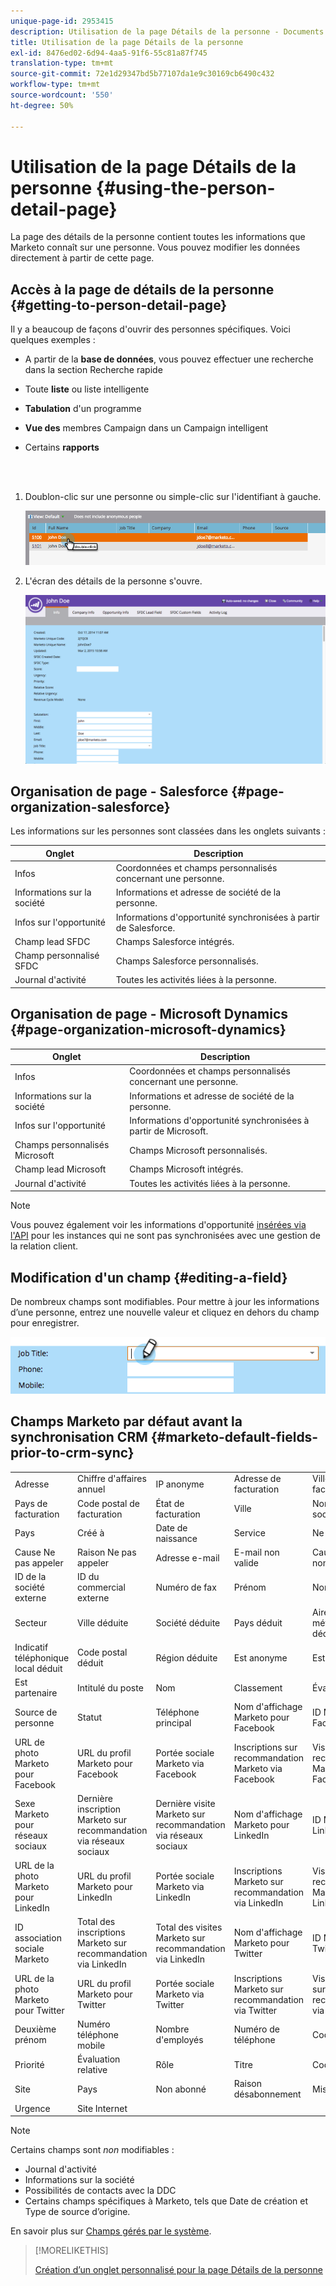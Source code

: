 ```yaml
---
unique-page-id: 2953415
description: Utilisation de la page Détails de la personne - Documents Marketo - Documentation du produit
title: Utilisation de la page Détails de la personne
exl-id: 8476ed02-6d94-4aa5-91f6-55c81a87f745
translation-type: tm+mt
source-git-commit: 72e1d29347bd5b77107da1e9c30169cb6490c432
workflow-type: tm+mt
source-wordcount: '550'
ht-degree: 50%

---
```


# Utilisation de la page Détails de la personne {#using-the-person-detail-page}

La page des détails de la personne contient toutes les informations que Marketo connaît sur une personne. Vous pouvez modifier les données directement à partir de cette page.

## Accès à la page de détails de la personne {#getting-to-person-detail-page}

Il y a beaucoup de façons d&#39;ouvrir des personnes spécifiques. Voici quelques exemples :

* A partir de la **base de données**, vous pouvez effectuer une recherche dans la section Recherche rapide
* Toute **liste** ou liste intelligente
* **Tabulation** d&#39;un programme
* **Vue des** membres Campaign dans un Campaign intelligent
* Certains **rapports**

   <br> 

1. Doublon-clic sur une personne ou simple-clic sur l&#39;identifiant à gauche.

   ![](assets/one-1.png)

1. L&#39;écran des détails de la personne s&#39;ouvre.

   ![](assets/two-5.png)

## Organisation de page - Salesforce {#page-organization-salesforce}

Les informations sur les personnes sont classées dans les onglets suivants :

| Onglet  | Description |
|---|---|
| Infos | Coordonnées et champs personnalisés concernant une personne. |
| Informations sur la société | Informations et adresse de société de la personne. |
| Infos sur l&#39;opportunité | Informations d&#39;opportunité synchronisées à partir de Salesforce. |
| Champ lead SFDC | Champs Salesforce intégrés. |
| Champ personnalisé SFDC | Champs Salesforce personnalisés. |
| Journal d&#39;activité | Toutes les activités liées à la personne. |

## Organisation de page - Microsoft Dynamics {#page-organization-microsoft-dynamics}

| Onglet  | Description |
|---|---|
| Infos | Coordonnées et champs personnalisés concernant une personne. |
| Informations sur la société | Informations et adresse de société de la personne. |
| Infos sur l&#39;opportunité | Informations d&#39;opportunité synchronisées à partir de Microsoft. |
| Champs personnalisés Microsoft | Champs Microsoft personnalisés. |
| Champ lead Microsoft | Champs Microsoft intégrés. |
| Journal d&#39;activité | Toutes les activités liées à la personne. |

>[!NOTE]
>
>Vous pouvez également voir les informations d&#39;opportunité [insérées via l&#39;API](http://developers.marketo.com/rest-api/lead-database/opportunities/) pour les instances qui ne sont pas synchronisées avec une gestion de la relation client.

## Modification d&#39;un champ {#editing-a-field}

De nombreux champs sont modifiables. Pour mettre à jour les informations d’une personne, entrez une nouvelle valeur et cliquez en dehors du champ pour enregistrer.

![](assets/image2015-2-27-11-3a14-3a2.png)

## Champs Marketo par défaut avant la synchronisation CRM {#marketo-default-fields-prior-to-crm-sync}

|  |  |  |  |  |
|---|---|---|---|---|
| Adresse | Chiffre d&#39;affaires annuel | IP anonyme | Adresse de facturation | Ville de facturation |
| Pays de facturation | Code postal de facturation | État de facturation | Ville | Nom de la société |
| Pays | Créé à | Date de naissance | Service | Ne pas appeler |
| Cause Ne pas appeler | Raison Ne pas appeler | Adresse e-mail | E-mail non valide | Cause e-mail non valide |
| ID de la société externe | ID du commercial externe | Numéro de fax | Prénom | Nom complet |
| Secteur | Ville déduite | Société déduite | Pays déduit | Aire métropolitaine déduite |
| Indicatif téléphonique local déduit | Code postal déduit | Région déduite | Est anonyme | Est client |
| Est partenaire | Intitulé du poste | Nom | Classement | Évaluation |
| Source de personne | Statut | Téléphone principal | Nom d&#39;affichage Marketo pour Facebook  | ID Marketo via Facebook |
| URL de photo Marketo pour Facebook  | URL du profil Marketo pour Facebook  | Portée sociale Marketo via Facebook  | Inscriptions sur recommandation Marketo via Facebook  | Visites sur recommandation Marketo via Facebook  |
| Sexe Marketo pour réseaux sociaux | Dernière inscription Marketo sur recommandation via réseaux sociaux | Dernière visite Marketo sur recommandation via réseaux sociaux | Nom d&#39;affichage Marketo pour LinkedIn | ID Marketo via LinkedIn |
| URL de la photo Marketo pour LinkedIn | URL du profil Marketo pour LinkedIn | Portée sociale Marketo via LinkedIn | Inscriptions Marketo sur recommandation via LinkedIn | Visites sur recommandation Marketo via LinkedIn |
| ID association sociale Marketo | Total des inscriptions Marketo sur recommandation via LinkedIn | Total des visites Marketo sur recommandation via LinkedIn | Nom d&#39;affichage Marketo pour Twitter | ID Marketo via Twitter |
| URL de la photo Marketo pour Twitter | URL du profil Marketo pour Twitter | Portée sociale Marketo via Twitter | Inscriptions Marketo sur recommandation via Twitter | Visites Marketo sur recommandation via Twitter |
| Deuxième prénom | Numéro téléphone mobile | Nombre d&#39;employés | Numéro de téléphone | Code postal |
| Priorité | Évaluation relative | Rôle | Titre | Code SIC |
| Site | Pays | Non abonné | Raison désabonnement | Mis à jour à |
| Urgence | Site Internet |  |  |  |

>[!NOTE]
>
>Certains champs sont _non_ modifiables :
>
>* Journal d&#39;activité
>* Informations sur la société
>* Possibilités de contacts avec la DDC
>* Certains champs spécifiques à Marketo, tels que Date de création et Type de source d’origine.

>
>
En savoir plus sur [Champs gérés par le système](/help/marketo/product-docs/administration/field-management/understanding-system-managed-fields.md).

>[!MORELIKETHIS]
>
>[Création d’un onglet personnalisé pour la page Détails de la personne](/help/marketo/product-docs/administration/settings/creating-a-custom-tab-for-the-person-detail-page.md)
